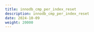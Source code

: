 ```yaml
---
title: innodb_cmp_per_index_reset
description: innodb_cmp_per_index_reset
date: 2024-10-09
weight: 20000
---
```

<style>
th, td {
  border: 1px solid rgb(190, 190, 190);
}
</style>
